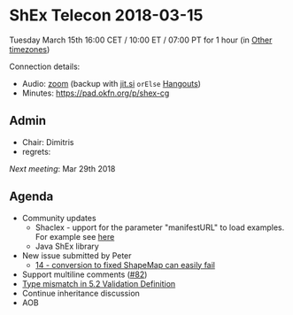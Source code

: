 # ShEx Telecon 2018-03-15

Tuesday March 15th 16:00 CET / 10:00 ET / 07:00 PT for 1 hour (in [Other timezones](https://www.timeanddate.com/worldclock/fixedtime.html?msg=ShEx+CG&iso=20180315T16&p1=195&ah=1))

Connection details:

* Audio: [zoom](https://zoom.us/j/959347434) (backup with [jit.si](https://meet.jit.si/ShEx) `orElse` [Hangouts](http://tinyurl.com/ShEx-hangouts))
* Minutes: https://pad.okfn.org/p/shex-cg

## Admin

 * Chair: Dimitris
 * regrets: 

*Next meeting*: Mar 29th 2018

## Agenda
 * Community updates 
   * Shaclex - upport for the parameter "manifestURL" to load examples. For example see [here](http://shaclex.herokuapp.com/load?manifestURL=https://raw.githubusercontent.com/BD2KOnFHIR/FHIRDevDays2017/master/shex_examples.json)
   * Java ShEx library
 * New issue submitted by Peter
   * [14 - conversion to fixed ShapeMap can easily fail](https://github.com/shexSpec/shape-map/issues/14)
 * Support multiline comments ([#82](https://github.com/shexSpec/shex/issues/82))  
 * [Type mismatch in 5.2 Validation Definition](https://github.com/shexSpec/shex/issues/80)
 * Continue inheritance discussion
 * AOB 
